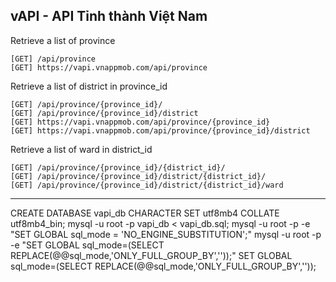 ## vAPI - API Tỉnh thành Việt Nam

Retrieve a list of province
```
[GET] /api/province
[GET] https://vapi.vnappmob.com/api/province
```

Retrieve a list of district in province_id
```
[GET] /api/province/{province_id}/
[GET] /api/province/{province_id}/district
[GET] https://vapi.vnappmob.com/api/province/{province_id}
[GET] https://vapi.vnappmob.com/api/province/{province_id}/district
```

Retrieve a list of ward in district_id
```
[GET] /api/province/{province_id}/{district_id}/
[GET] /api/province/{province_id}/district/{district_id}/
[GET] /api/province/{province_id}/district/{district_id}/ward
```

---
CREATE DATABASE vapi_db CHARACTER SET utf8mb4 COLLATE utf8mb4_bin;
mysql -u root -p vapi_db < vapi_db.sql;
mysql -u root -p -e "SET GLOBAL sql_mode = 'NO_ENGINE_SUBSTITUTION';"
mysql -u root -p -e "SET GLOBAL sql_mode=(SELECT REPLACE(@@sql_mode,'ONLY_FULL_GROUP_BY',''));"
SET GLOBAL sql_mode=(SELECT REPLACE(@@sql_mode,'ONLY_FULL_GROUP_BY',''));
